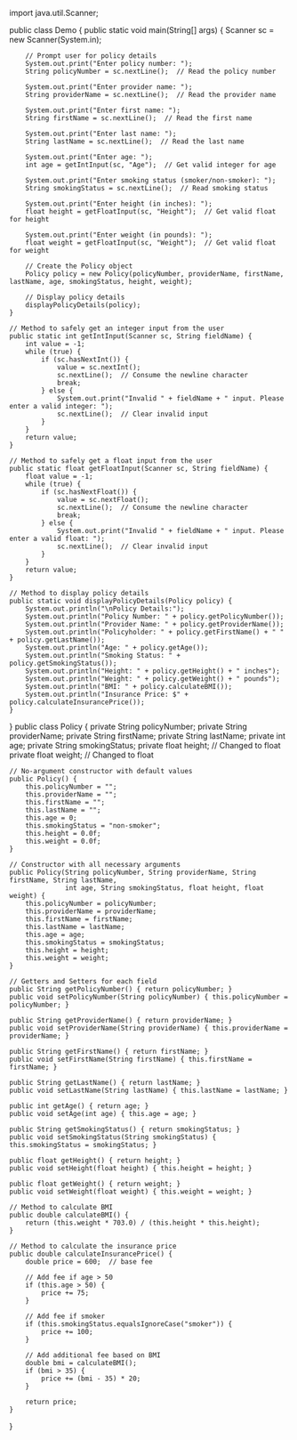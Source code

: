 import java.util.Scanner;

public class Demo {
    public static void main(String[] args) {
        Scanner sc = new Scanner(System.in);

        // Prompt user for policy details
        System.out.print("Enter policy number: ");
        String policyNumber = sc.nextLine();  // Read the policy number
        
        System.out.print("Enter provider name: ");
        String providerName = sc.nextLine();  // Read the provider name
        
        System.out.print("Enter first name: ");
        String firstName = sc.nextLine();  // Read the first name
        
        System.out.print("Enter last name: ");
        String lastName = sc.nextLine();  // Read the last name
        
        System.out.print("Enter age: ");
        int age = getIntInput(sc, "Age");  // Get valid integer for age
        
        System.out.print("Enter smoking status (smoker/non-smoker): ");
        String smokingStatus = sc.nextLine();  // Read smoking status
        
        System.out.print("Enter height (in inches): ");
        float height = getFloatInput(sc, "Height");  // Get valid float for height
        
        System.out.print("Enter weight (in pounds): ");
        float weight = getFloatInput(sc, "Weight");  // Get valid float for weight
        
        // Create the Policy object
        Policy policy = new Policy(policyNumber, providerName, firstName, lastName, age, smokingStatus, height, weight);
        
        // Display policy details
        displayPolicyDetails(policy);
    }

    // Method to safely get an integer input from the user
    public static int getIntInput(Scanner sc, String fieldName) {
        int value = -1;
        while (true) {
            if (sc.hasNextInt()) {
                value = sc.nextInt();
                sc.nextLine();  // Consume the newline character
                break;
            } else {
                System.out.print("Invalid " + fieldName + " input. Please enter a valid integer: ");
                sc.nextLine();  // Clear invalid input
            }
        }
        return value;
    }

    // Method to safely get a float input from the user
    public static float getFloatInput(Scanner sc, String fieldName) {
        float value = -1;
        while (true) {
            if (sc.hasNextFloat()) {
                value = sc.nextFloat();
                sc.nextLine();  // Consume the newline character
                break;
            } else {
                System.out.print("Invalid " + fieldName + " input. Please enter a valid float: ");
                sc.nextLine();  // Clear invalid input
            }
        }
        return value;
    }

    // Method to display policy details
    public static void displayPolicyDetails(Policy policy) {
        System.out.println("\nPolicy Details:");
        System.out.println("Policy Number: " + policy.getPolicyNumber());
        System.out.println("Provider Name: " + policy.getProviderName());
        System.out.println("Policyholder: " + policy.getFirstName() + " " + policy.getLastName());
        System.out.println("Age: " + policy.getAge());
        System.out.println("Smoking Status: " + policy.getSmokingStatus());
        System.out.println("Height: " + policy.getHeight() + " inches");
        System.out.println("Weight: " + policy.getWeight() + " pounds");
        System.out.println("BMI: " + policy.calculateBMI());
        System.out.println("Insurance Price: $" + policy.calculateInsurancePrice());
    }
}
public class Policy {
    private String policyNumber;
    private String providerName;
    private String firstName;
    private String lastName;
    private int age;
    private String smokingStatus;
    private float height;  // Changed to float
    private float weight;  // Changed to float

    // No-argument constructor with default values
    public Policy() {
        this.policyNumber = "";
        this.providerName = "";
        this.firstName = "";
        this.lastName = "";
        this.age = 0;
        this.smokingStatus = "non-smoker";
        this.height = 0.0f;
        this.weight = 0.0f;
    }

    // Constructor with all necessary arguments
    public Policy(String policyNumber, String providerName, String firstName, String lastName,
                  int age, String smokingStatus, float height, float weight) {
        this.policyNumber = policyNumber;
        this.providerName = providerName;
        this.firstName = firstName;
        this.lastName = lastName;
        this.age = age;
        this.smokingStatus = smokingStatus;
        this.height = height;
        this.weight = weight;
    }

    // Getters and Setters for each field
    public String getPolicyNumber() { return policyNumber; }
    public void setPolicyNumber(String policyNumber) { this.policyNumber = policyNumber; }
    
    public String getProviderName() { return providerName; }
    public void setProviderName(String providerName) { this.providerName = providerName; }
    
    public String getFirstName() { return firstName; }
    public void setFirstName(String firstName) { this.firstName = firstName; }
    
    public String getLastName() { return lastName; }
    public void setLastName(String lastName) { this.lastName = lastName; }
    
    public int getAge() { return age; }
    public void setAge(int age) { this.age = age; }
    
    public String getSmokingStatus() { return smokingStatus; }
    public void setSmokingStatus(String smokingStatus) { this.smokingStatus = smokingStatus; }
    
    public float getHeight() { return height; }
    public void setHeight(float height) { this.height = height; }
    
    public float getWeight() { return weight; }
    public void setWeight(float weight) { this.weight = weight; }

    // Method to calculate BMI
    public double calculateBMI() {
        return (this.weight * 703.0) / (this.height * this.height);
    }

    // Method to calculate the insurance price
    public double calculateInsurancePrice() {
        double price = 600;  // base fee

        // Add fee if age > 50
        if (this.age > 50) {
            price += 75;
        }
        
        // Add fee if smoker
        if (this.smokingStatus.equalsIgnoreCase("smoker")) {
            price += 100;
        }

        // Add additional fee based on BMI
        double bmi = calculateBMI();
        if (bmi > 35) {
            price += (bmi - 35) * 20;
        }
        
        return price;
    }
}
